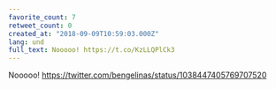 ```yaml
---
favorite_count: 7
retweet_count: 0
created_at: "2018-09-09T10:59:03.000Z"
lang: und
full_text: Nooooo! https://t.co/KzLLQPlCk3
---
```


Nooooo! <https://twitter.com/bengelinas/status/1038447405769707520>

